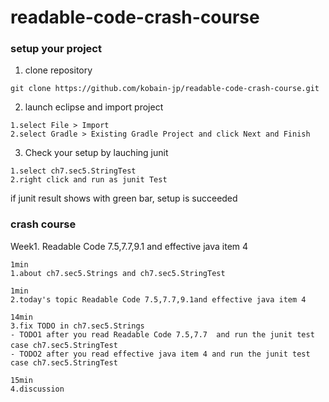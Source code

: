 # readable-code-crash-course

### setup your project

1. clone repository 

```
git clone https://github.com/kobain-jp/readable-code-crash-course.git
```

2. launch eclipse and import project

```
1.select File > Import 
2.select Gradle > Existing Gradle Project and click Next and Finish

```

3. Check your setup by lauching junit

```
1.select ch7.sec5.StringTest
2.right click and run as junit Test

```

if junit result shows with green bar, setup is succeeded

### crash course

Week1. Readable Code 7.5,7.7,9.1 and effective java item 4

```
1min
1.about ch7.sec5.Strings and ch7.sec5.StringTest

1min
2.today's topic Readable Code 7.5,7.7,9.1and effective java item 4

14min
3.fix TODO in ch7.sec5.Strings
- TODO1 after you read Readable Code 7.5,7.7  and run the junit test case ch7.sec5.StringTest　　　
- TODO2 after you read effective java item 4 and run the junit test case ch7.sec5.StringTest 

15min
4.discussion

```



